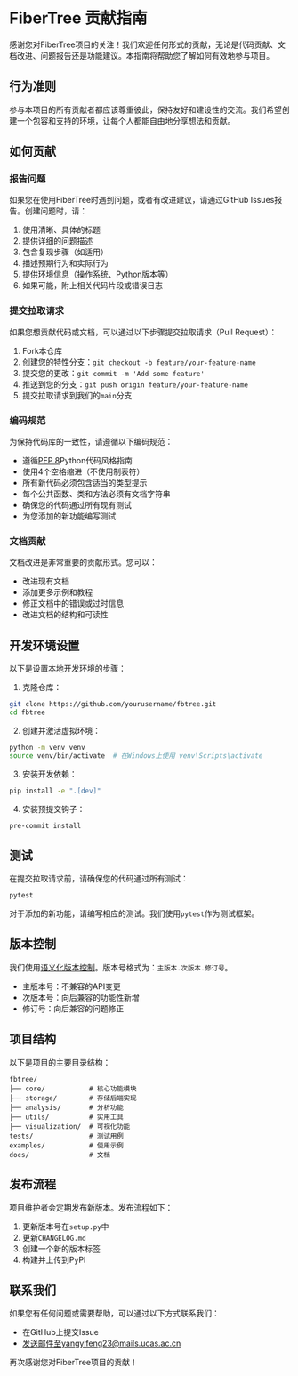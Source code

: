 # FiberTree 贡献指南

感谢您对FiberTree项目的关注！我们欢迎任何形式的贡献，无论是代码贡献、文档改进、问题报告还是功能建议。本指南将帮助您了解如何有效地参与项目。

## 行为准则

参与本项目的所有贡献者都应该尊重彼此，保持友好和建设性的交流。我们希望创建一个包容和支持的环境，让每个人都能自由地分享想法和贡献。

## 如何贡献

### 报告问题

如果您在使用FiberTree时遇到问题，或者有改进建议，请通过GitHub Issues报告。创建问题时，请：

1. 使用清晰、具体的标题
2. 提供详细的问题描述
3. 包含复现步骤（如适用）
4. 描述预期行为和实际行为
5. 提供环境信息（操作系统、Python版本等）
6. 如果可能，附上相关代码片段或错误日志

### 提交拉取请求

如果您想贡献代码或文档，可以通过以下步骤提交拉取请求（Pull Request）：

1. Fork本仓库
2. 创建您的特性分支：`git checkout -b feature/your-feature-name`
3. 提交您的更改：`git commit -m 'Add some feature'`
4. 推送到您的分支：`git push origin feature/your-feature-name`
5. 提交拉取请求到我们的`main`分支

### 编码规范

为保持代码库的一致性，请遵循以下编码规范：

- 遵循[PEP 8](https://www.python.org/dev/peps/pep-0008/)Python代码风格指南
- 使用4个空格缩进（不使用制表符）
- 所有新代码必须包含适当的类型提示
- 每个公共函数、类和方法必须有文档字符串
- 确保您的代码通过所有现有测试
- 为您添加的新功能编写测试

### 文档贡献

文档改进是非常重要的贡献形式。您可以：

- 改进现有文档
- 添加更多示例和教程
- 修正文档中的错误或过时信息
- 改进文档的结构和可读性

## 开发环境设置

以下是设置本地开发环境的步骤：

1. 克隆仓库：
```bash
git clone https://github.com/yourusername/fbtree.git
cd fbtree
```

2. 创建并激活虚拟环境：
```bash
python -m venv venv
source venv/bin/activate  # 在Windows上使用 venv\Scripts\activate
```

3. 安装开发依赖：
```bash
pip install -e ".[dev]"
```

4. 安装预提交钩子：
```bash
pre-commit install
```

## 测试

在提交拉取请求前，请确保您的代码通过所有测试：

```bash
pytest
```

对于添加的新功能，请编写相应的测试。我们使用`pytest`作为测试框架。

## 版本控制

我们使用[语义化版本控制](https://semver.org/)。版本号格式为：`主版本.次版本.修订号`。

- 主版本号：不兼容的API变更
- 次版本号：向后兼容的功能性新增
- 修订号：向后兼容的问题修正

## 项目结构

以下是项目的主要目录结构：

```
fbtree/
├── core/           # 核心功能模块
├── storage/        # 存储后端实现
├── analysis/       # 分析功能
├── utils/          # 实用工具
├── visualization/  # 可视化功能
tests/              # 测试用例
examples/           # 使用示例
docs/               # 文档
```

## 发布流程

项目维护者会定期发布新版本。发布流程如下：

1. 更新版本号在`setup.py`中
2. 更新`CHANGELOG.md`
3. 创建一个新的版本标签
4. 构建并上传到PyPI

## 联系我们

如果您有任何问题或需要帮助，可以通过以下方式联系我们：

- 在GitHub上提交Issue
- 发送邮件至yangyifeng23@mails.ucas.ac.cn

再次感谢您对FiberTree项目的贡献！ 